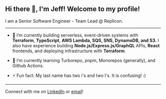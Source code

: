 ## Hi there 👋, I'm Jeff! Welcome to my profile!

I am a Senior Software Engineer - Team Lead @ Replicon.

---

- 🔭 I’m currently building serverless, event-driven systems with **Terraform**, **TypeScript**, **AWS Lambda, SQS, SNS, DynamoDB, and S3**. I also have experience building **Node.js/Express.js/GraphQL** APIs, **React** frontends, and deploying infrastructure with **Terraform**.

- 🌱 I’m currently learning Turborepo, pnpm, Monorepos (generally), and Github Actions.

- ⚡ Fun fact: My last name has two i's and two l's. It is confusing! :)

---

Connect with me on [LinkedIn](https://www.linkedin.com/in/jeff-miiller/) or [email](mailto:jeffrey.miiller@gmail.com)!
